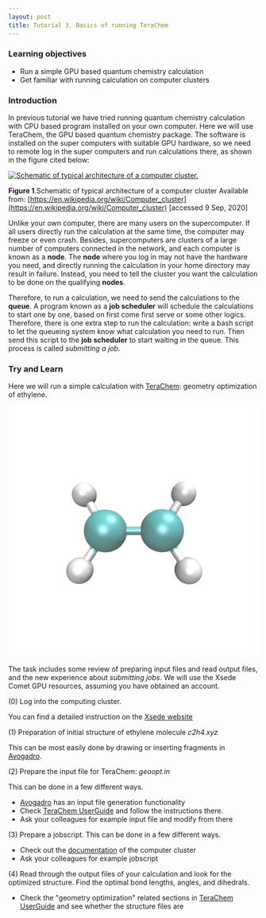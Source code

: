 ```yaml
---
layout: post
title: Tutorial 3. Basics of running TeraChem
---
```


### Learning objectives
* Run a simple GPU based quantum chemistry calculation
* Get familiar with running calculation on computer clusters

### Introduction
In previous tutorial we have tried running quantum chemistry calculation with CPU based program installed on your own computer. Here we will use TeraChem, the GPU based quantum chemistry package. The software is installed on the super computers with suitable GPU hardware, so we need to remote log in the super computers and run calculations there, as shown in the figure cited below:


<a href="https://upload.wikimedia.org/wikipedia/commons/4/40/Beowulf.png"><img src="https://upload.wikimedia.org/wikipedia/commons/4/40/Beowulf.png" alt="Schematic of typical architecture of a computer cluster."/></a>

**Figure 1**.Schematic of typical architecture of a computer cluster Available from: [https://en.wikipedia.org/wiki/Computer_cluster](https://en.wikipedia.org/wiki/Computer_cluster) [accessed 9 Sep, 2020]

Unlike your own computer, there are many users on the supercomputer. If all users directly run the calculation at the same time, the computer may freeze or even crash. Besides, supercomputers are clusters of a large number of computers connected in the network, and each computer is known as a **node**. The **node** where you log in may not have the hardware you need, and directly running the calculation in your home directory may result in failure. Instead, you need to tell the cluster you want the calculation to be done on the qualifying **nodes**.

Therefore, to run a calculation, we need to send the calculations to the **queue**. A program known as a **job scheduler** will schedule the calculations to start one by one, based on first come first serve or some other logics. Therefore, there is one extra step to run the calculation: write a bash script to let the queueing system know what calculation you need to run. Then send this script to the **job scheduler** to start waiting in the queue. This process is called *submitting a job*.
### Try and Learn

Here we will run a simple calculation with [TeraChem](http://www.petachem.com/products.html): geometry optimization of ethylene.

![ethylene](/images/tutorial-3/ethylene.gif)

The task includes some review of preparing input files and read output files, and the new experience about *submitting jobs*. We will use the Xsede Comet GPU resources, assuming you have obtained an account.

(0) Log into the computing cluster.

You can find a detailed instruction on the [Xsede website](https://portal.xsede.org/sdsc-comet#access:login)

(1) Preparation of initial structure of ethylene molecule  *c2h4.xyz*

This can be most easily done by drawing or inserting fragments in [Avogadro](https://avogadro.cc/).

(2) Prepare the input file for TeraChem: *geoopt.in*

This can be done in a few different ways.
* [Avogadro](https://avogadro.cc/)  has an input file generation functionality
* Check [TeraChem UserGuide](http://www.petachem.com/doc/userguide.pdf) and follow the instructions there.
* Ask your colleagues for example input file and modify from there

(3) Prepare a jobscript.
This can be done in a few different ways.
* Check out the [documentation]( https://portal.xsede.org/sdsc-comet#access:login) of the computer cluster
* Ask your colleagues for example jobscript

(4) Read through the output files of your calculation and look for the optimized structure. Find the optimal bond lengths, angles, and dihedrals.
* Check the "geometry optimization" related sections in [TeraChem UserGuide](http://www.petachem.com/doc/userguide.pdf) and see whether the structure files are
